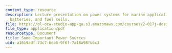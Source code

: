 ```yaml
---
content_type: resource
description: Lecture presentation on power systems for marine applications, fuel engines,
  batteries, and fuel cells.
file: https://ol-ocw-studio-app-qa.s3.amazonaws.com/courses/2-017j-design-of-electromechanical-robotic-systems-fall-2009/a1619adf73c76ea59f6f7a18a98fb6c3_MIT2_017JF09_power.pdf
file_type: application/pdf
resourcetype: Document
title: Some Important Power Sources
uid: a1619adf-73c7-6ea5-9f6f-7a18a98fb6c3
---
```

